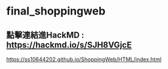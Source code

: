 # final_shoppingweb
## 點擊連結進HackMD : https://hackmd.io/s/SJH8VGjcE
 
https://ss10644202.github.io/ShoppingWeb/HTML/index.html
